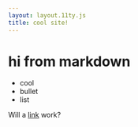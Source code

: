 ```yaml
---
layout: layout.11ty.js
title: cool site!
---
```


# hi from markdown

- cool
- bullet
- list

Will a [link](/about/) work?
